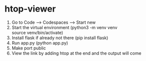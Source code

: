 # htop-viewer
1) Go to Code --> Codespaces --> Start new
1) Start the virtual environment (python3 -m venv venv  
source venv/bin/activate)
2) Install flask if already not there (pip install flask)
3) Run app.py (python app.py)
4) Make port public
5) View the link by adding htop at the end and the output will come

